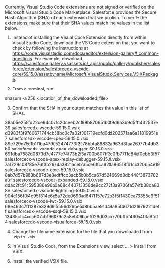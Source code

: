 Currently, Visual Studio Code extensions are not signed or verified on the
Microsoft Visual Studio Code Marketplace. Salesforce provides the Secure Hash
Algorithm (SHA) of each extension that we publish. To verify the extensions,
make sure that their SHA values match the values in the list below.

1. Instead of installing the Visual Code Extension directly from within Visual
   Studio Code, download the VS Code extension that you want to check by
   following the instructions at
   https://code.visualstudio.com/docs/editor/extension-gallery#_common-questions.
   For example, download,
   https://salesforce.gallery.vsassets.io/_apis/public/gallery/publisher/salesforce/extension/salesforcedx-vscode-core/59.15.0/assetbyname/Microsoft.VisualStudio.Services.VSIXPackage.

2. From a terminal, run:

shasum -a 256 <location_of_the_downloaded_file>

3. Confirm that the SHA in your output matches the value in this list of SHAs.

38a05e259fd22ce94c071c20ceeb2cf99b870651b0f9d6a3b9d5ff1432537e39  salesforcedx-vscode-59.15.0.vsix
d3983f3f9760671744cb58bc0c7a02f001719edfd0dd202571aa6a21819951e7  salesforcedx-vscode-apex-59.15.0.vsix
89e729d75e1b1f1ba479052474773f2978bbfa89832a963d3faa26977b4db3b9  salesforcedx-vscode-apex-debugger-59.15.0.vsix
691dba7582d0873d7e4777e74f73b2f3a700b807ff3c0fb77f1c84af0ebb3f57  salesforcedx-vscode-apex-replay-debugger-59.15.0.vsix
7a1729c08785e76f3b26e4a3821acebfa5ce6ffca928a96518fd1cc820b54e19  salesforcedx-vscode-core-59.15.0.vsix
8ab7d57b983b687d3e8edfffcc3acb5b0b5ca67d524669d8db448f3873782a0f  salesforcedx-vscode-expanded-59.15.0.vsix
ddac2fc91c595386e96b0a68c4407f3356de9cc272f3a9706fa574fb38da838e  salesforcedx-vscode-lightning-59.15.0.vsix
904c156f0f4c95f314e6e5a72de0693ad647f157e72b3f5f1430ca76355e9f51  salesforcedx-vscode-lwc-59.15.0.vsix
68e463c7f11387e329d9f5596d26be5d8bb5ae91d49a85f4671d21979221deff  salesforcedx-vscode-soql-59.15.0.vsix
13435cfc4ccc607cb196879c258eb09baef029d03cb770bffbf46054f3a9fdf4  salesforcedx-vscode-visualforce-59.15.0.vsix


4. Change the filename extension for the file that you downloaded from .zip to
.vsix.

5. In Visual Studio Code, from the Extensions view, select ... > Install from
VSIX.

6. Install the verified VSIX file.

